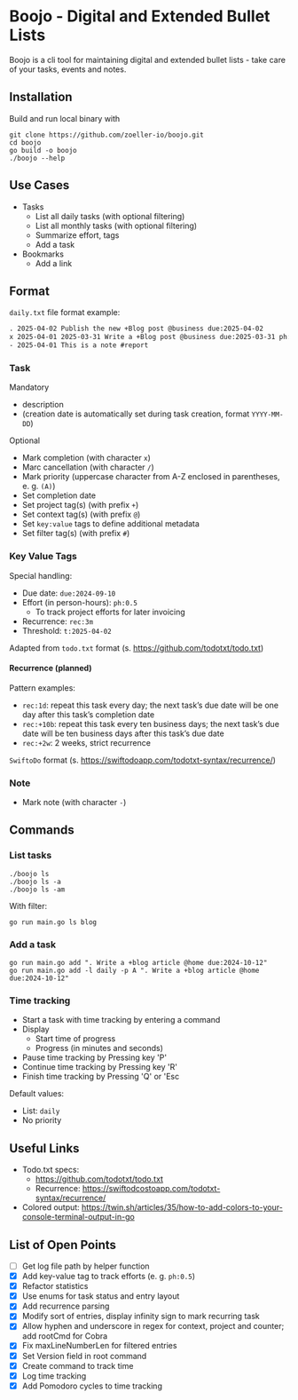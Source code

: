 # Boojo - Digital and Extended Bullet Lists

Boojo is a cli tool for maintaining digital and extended bullet lists - take care of your tasks, events and notes.

## Installation

Build and run local binary with

```shell
git clone https://github.com/zoeller-io/boojo.git
cd boojo
go build -o boojo
./boojo --help
```

## Use Cases

- Tasks
  - List all daily tasks (with optional filtering)
  - List all monthly tasks (with optional filtering)
  - Summarize effort, tags
  - Add a task
- Bookmarks
  - Add a link

## Format

`daily.txt` file format example:

```txt
. 2025-04-02 Publish the new +Blog post @business due:2025-04-02
x 2025-04-01 2025-03-31 Write a +Blog post @business due:2025-03-31 ph:2.25
- 2025-04-01 This is a note #report
```

### Task

Mandatory

- description
- (creation date is automatically set during task creation, format `YYYY-MM-DD`)

Optional

- Mark completion (with character `x`)
- Marc cancellation (with character `/`)
- Mark priority (uppercase character from A-Z enclosed in parentheses, e. g. `(A)`)
- Set completion date
- Set project tag(s) (with prefix `+`)
- Set context tag(s) (with prefix `@`)
- Set `key:value` tags to define additional metadata
- Set filter tag(s) (with prefix `#`)

### Key Value Tags

Special handling:

- Due date: `due:2024-09-10`
- Effort (in person-hours): `ph:0.5`
  - To track project efforts for later invoicing
- Recurrence: `rec:3m`
- Threshold: `t:2025-04-02`

Adapted from `todo.txt` format (s. https://github.com/todotxt/todo.txt)

#### Recurrence (planned)

Pattern examples:

- `rec:1d`: repeat this task every day; the next task’s due date will be one day after this task’s completion date
- `rec:+10b`: repeat this task every ten business days; the next task’s due date will be ten business days after this task’s due date
- `rec:+2w`: 2 weeks, strict recurrence

`SwiftoDo` format (s. https://swiftodoapp.com/todotxt-syntax/recurrence/)

### Note

- Mark note (with character `-`)

## Commands

### List tasks

```shell
./boojo ls
./boojo ls -a
./boojo ls -am
```

With filter:

```shell
go run main.go ls blog
```

### Add a task

```shell
go run main.go add ". Write a +blog article @home due:2024-10-12"
go run main.go add -l daily -p A ". Write a +blog article @home due:2024-10-12"
```

### Time tracking

- Start a task with time tracking by entering a command
- Display
  - Start time of progress
  - Progress (in minutes and seconds)
- Pause time tracking by Pressing key 'P'
- Continue time tracking by Pressing key 'R'
- Finish time tracking by Pressing 'Q' or 'Esc

Default values:

- List: `daily`
- No priority

## Useful Links

- Todo.txt specs:
  - https://github.com/todotxt/todo.txt
  - Recurrence: https://swiftodcostoapp.com/todotxt-syntax/recurrence/ 
- Colored output: https://twin.sh/articles/35/how-to-add-colors-to-your-console-terminal-output-in-go


## List of Open Points

- [ ] Get log file path by helper function
- [x] Add key-value tag to track efforts (e. g. `ph:0.5`)
- [x] Refactor statistics
- [x] Use enums for task status and entry layout
- [x] Add recurrence parsing
- [x] Modify sort of entries, display infinity sign to mark recurring task
- [x] Allow hyphen and underscore in regex for context, project and counter; add rootCmd for Cobra
- [x] Fix maxLineNumberLen for filtered entries
- [x] Set Version field in root command
- [x] Create command to track time
- [x] Log time tracking
- [x] Add Pomodoro cycles to time tracking